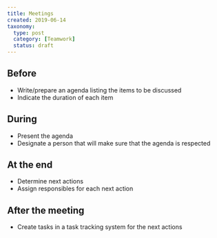 ```yaml
---
title: Meetings
created: 2019-06-14
taxonomy:
  type: post
  category: [Teamwork]
  status: draft
---
```


## Before
* Write/prepare an agenda listing the items to be discussed
* Indicate the duration of each item

## During
* Present the agenda
* Designate a person that will make sure that the agenda is respected

## At the end
* Determine next actions
* Assign responsibles for each next action

## After the meeting
* Create tasks in a task tracking system for the next actions
